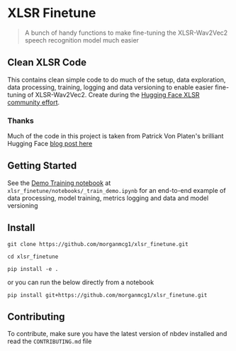 # XLSR Finetune
> A bunch of handy functions to make fine-tuning the XLSR-Wav2Vec2 speech recognition model much easier

## Clean XLSR Code
This contains clean simple code to do much of the setup, data exploration, data processing, training, logging and data versioning to enable easier fine-tuning of XLSR-Wav2Vec2. Create during the [Hugging Face XLSR community effort](https://discuss.huggingface.co/t/open-to-the-community-xlsr-wav2vec2-fine-tuning-week-for-low-resource-languages/4467).

### Thanks
Much of the code in this project is taken from Patrick Von Platen's brilliant Hugging Face [blog post here](https://huggingface.co/blog/fine-tune-xlsr-wav2vec2)

## Getting Started
See the [Demo Training notebook](https://github.com/morganmcg1/xlsr_finetune/blob/master/notebooks/_train_demo.ipynb) at `xlsr_finetune/notebooks/_train_demo.ipynb` for an end-to-end example of data processing, model training, metrics logging and data and model versioning

## Install

```
git clone https://github.com/morganmcg1/xlsr_finetune.git

cd xlsr_finetune

pip install -e .

```

or you can run the below directly from a notebook

```
pip install git+https://github.com/morganmcg1/xlsr_finetune.git
```

## Contributing

To contribute, make sure you have the latest version of nbdev installed and read the `CONTRIBUTING.md` file
